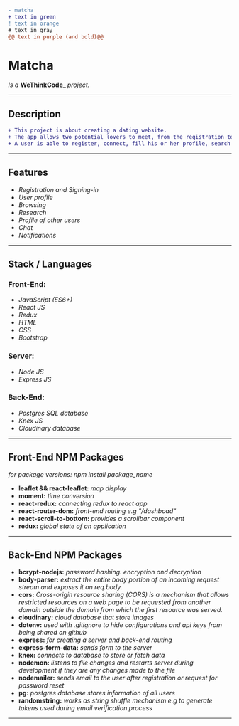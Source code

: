 ```diff
- matcha
+ text in green
! text in orange
# text in gray
@@ text in purple (and bold)@@
```
<h1> Matcha </h1>

<p>
  <em>Is a</em> 
    <strong> WeThinkCode_ </strong>
  <em>project.</em>
</p>
<hr />

<h2> Description </h2>
<p>
 
 ```diff
+ This project is about creating a dating website.
+ The app allows two potential lovers to meet, from the registration to the final encounter.
+ A user is able to register, connect, fill his or her profile, search and look into the profile of other users, like them, chat with those that "liked" back.
```
<hr />

<h2> Features </h2>
<p>
  <ul>
    <li>
      <em>Registration and Signing-in</em>
    </li>
    <li>
      <em>User profile</em>
    </li>
    <li>
      <em>Browsing</em>
    </li>
    <li>
      <em>Research</em>
    </li>
    <li>
      <em>Profile of other users</em>
    </li>
    <li>
      <em>Chat</em>
    </li>
    <li>
      <em>Notifications</em>
    </li>
  </ul>
</p>
<hr />

<h2> Stack / Languages</h2>
<p>
  <h3> Front-End: </h3>
  <ul>
    <li>
      <em>JavaScript (ES6+)</em>
    </li>
    <li>
      <em>React JS</em>
    </li>
    <li>
      <em>Redux</em>
    </li>
    <li>
      <em>HTML</em>
    </li>
    <li>
      <em>CSS</em>
    </li>
    <li>
      <em>Bootstrap</em>
    </li>
  </ul>
  
  <h3> Server: </h3>
  <ul>
    <li>
      <em>Node JS</em>
    </li>
    <li>
      <em>Express JS</em>
    </li>
  </ul>
  
  <h3> Back-End: </h3>
  <ul>
    <li>
      <em>Postgres SQL database</em>
    </li>
    <li>
      <em>Knex JS</em>
    </li>
    <li>
      <em>Cloudinary database</em>
    </li>
  </ul>
</p>
<hr />

<h2>Front-End NPM Packages</h2>
<em>for package versions: npm install package_name</em>
<p>
  <ul>
    <li>
      <strong>leaflet && react-leaflet:</strong><em> map display</em>
    </li>
    <li>
      <strong>moment:</strong><em> time conversion</em>
    </li>
    <li>
      <strong>react-redux:</strong><em> connecting redux to react app</em>
    </li>
    <li>
      <strong>react-router-dom:</strong><em> front-end routing e.g "/dashboad"</em>
    </li>
    <li>
      <strong>react-scroll-to-bottom:</strong><em> provides a scrollbar component</em>
    </li>
    <li>
      <strong>redux:</strong><em> global state of an application</em>
    </li>
  </ul>
</p>
<hr />

<h2>Back-End NPM Packages</h2>
<p>
  <ul>
    <li>
      <strong>bcrypt-nodejs:</strong><em> password hashing. encryption and decryption</em>
    </li>
    <li>
      <strong>body-parser:</strong><em> extract the entire body portion of an incoming request stream and exposes it on req.body.</em>
    </li>
    <li>
      <strong>cors:</strong><em> Cross-origin resource sharing (CORS) is a mechanism that allows restricted resources on a web page to be requested from another domain outside the domain from which the first resource was served.</em>
    </li>
    <li>
      <strong>cloudinary:</strong><em> cloud database that store images</em>
    </li>
    <li>
      <strong>dotenv:</strong><em> used with .gitignore to hide configurations and api keys from being shared on github</em>
    </li>
    <li>
      <strong>express:</strong><em> for creating a server and back-end routing</em>
    </li>
    <li>
      <strong>express-form-data:</strong><em> sends form to the server</em>
    </li>
    <li>
      <strong>knex:</strong><em> connects to database to store or fetch data </em>
    </li>
    <li>
      <strong>nodemon:</strong><em> listens to file changes and restarts server during development if they are any changes made to the file</em>
    </li>
    <li>
      <strong>nodemailer:</strong><em> sends email to the user after registration or request for password reset</em>
    </li>
    <li>
      <strong>pg:</strong><em> postgres database stores information of all users</em>
    </li>
    <li>
      <strong>randomstring:</strong><em> works as string shuffle mechanism e.g to generate tokens used during email verification process</em>
    </li>
  </ul>
</p>
<hr />
